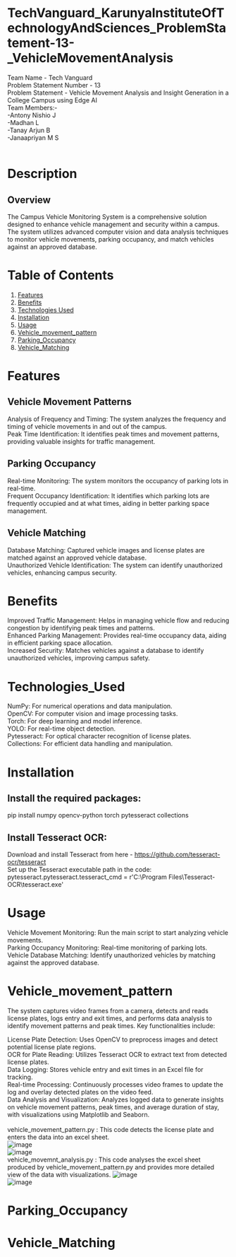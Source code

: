 # TechVanguard_KarunyaInstituteOfTechnologyAndSciences_ProblemStatement-13-_VehicleMovementAnalysis <br/>
Team Name - Tech Vanguard<br/>
Problem Statement Number - 13<br/>
Problem Statement - Vehicle Movement Analysis and Insight Generation in a College Campus using Edge AI <br/>
Team Members:-<br/>
-Antony Nishio J<br/>
-Madhan L<br/>
-Tanay Arjun B<br/>
-Janaapriyan M S<br/>
<br/>

# Description<br/>
## Overview <br/>
The Campus Vehicle Monitoring System is a comprehensive solution designed to enhance vehicle management and security within a campus. The system utilizes advanced computer vision and data analysis techniques to monitor vehicle movements, parking occupancy, and match vehicles against an approved database.<br/>
# Table of Contents
1. [Features](#Features)
2. [Benefits](#Benefits)
3. [Technologies Used](#Technologies_Used)
4. [Installation](#installation)
5. [Usage](#usage)
6. [Vehicle_movement_pattern](#Vehicle_movement_pattern)
7. [Parking_Occupancy](#Parking_Occupancy)
8. [Vehicle_Matching](#Vehicle_Matching)

# Features<br/>
## Vehicle Movement Patterns <br/>
Analysis of Frequency and Timing: The system analyzes the frequency and timing of vehicle movements in and out of the campus.<br/>
Peak Time Identification: It identifies peak times and movement patterns, providing valuable insights for traffic management.<br/>
## Parking Occupancy <br/>
Real-time Monitoring: The system monitors the occupancy of parking lots in real-time.<br/>
Frequent Occupancy Identification: It identifies which parking lots are frequently occupied and at what times, aiding in better parking space management.<br/>
## Vehicle Matching <br/>
Database Matching: Captured vehicle images and license plates are matched against an approved vehicle database.<br/>
Unauthorized Vehicle Identification: The system can identify unauthorized vehicles, enhancing campus security.<br/>
# Benefits<br/>
Improved Traffic Management: Helps in managing vehicle flow and reducing congestion by identifying peak times and patterns.<br/>
Enhanced Parking Management: Provides real-time occupancy data, aiding in efficient parking space allocation.<br/>
Increased Security: Matches vehicles against a database to identify unauthorized vehicles, improving campus safety.<br/>
# Technologies_Used<br/>
NumPy: For numerical operations and data manipulation.<br/>
OpenCV: For computer vision and image processing tasks.<br/>
Torch: For deep learning and model inference.<br/>
YOLO: For real-time object detection.<br/>
Pytesseract: For optical character recognition of license plates.<br/>
Collections: For efficient data handling and manipulation.<br/>

# Installation<br/>
## Install the required packages:<br/>
pip install numpy opencv-python torch pytesseract collections<br/>
## Install Tesseract OCR:<br/>
Download and install Tesseract from here - https://github.com/tesseract-ocr/tesseract<br/>
Set up the Tesseract executable path in the code: pytesseract.pytesseract.tesseract_cmd = r'C:\Program Files\Tesseract-OCR\tesseract.exe'
<br/>
# Usage<br/>
Vehicle Movement Monitoring: Run the main script to start analyzing vehicle movements.<br/>
Parking Occupancy Monitoring: Real-time monitoring of parking lots.<br/>
Vehicle Database Matching: Identify unauthorized vehicles by matching against the approved database.<br/>

# Vehicle_movement_pattern<br/>
The system captures video frames from a camera, detects and reads license plates, logs entry and exit times, and performs data analysis to identify movement patterns and peak times. Key functionalities include:<br/>

License Plate Detection: Uses OpenCV to preprocess images and detect potential license plate regions.<br/>
OCR for Plate Reading: Utilizes Tesseract OCR to extract text from detected license plates.<br/>
Data Logging: Stores vehicle entry and exit times in an Excel file for tracking.<br/>
Real-time Processing: Continuously processes video frames to update the log and overlay detected plates on the video feed.<br/>
Data Analysis and Visualization: Analyzes logged data to generate insights on vehicle movement patterns, peak times, and average duration of stay, with visualizations using Matplotlib and Seaborn.<br/>
<br/>
vehicle_movement_pattern.py : This code detects the license plate and enters the data into an excel sheet.<br/>
![image](https://github.com/AntonyNishio/TechVanguard_KarunyaInstituteOfTechnologyAndSciences_ProblemStatement-13-_VehicleMovementAnalysis/assets/110011339/f2bf81a9-bc49-484c-b8f4-4aaa11dc8399)
<br/>
![image](https://github.com/AntonyNishio/TechVanguard_KarunyaInstituteOfTechnologyAndSciences_ProblemStatement-13-_VehicleMovementAnalysis/assets/110011339/2f4557c9-95b9-4c48-b02b-396ca5a2f74d)
<br/>
vehicle_movemnt_analysis.py : This code analyses the excel sheet produced by vehicle_movement_pattern.py and provides more detailed view of the data with visualizations.
![image](https://github.com/AntonyNishio/TechVanguard_KarunyaInstituteOfTechnologyAndSciences_ProblemStatement-13-_VehicleMovementAnalysis/assets/110011339/63e9f46d-1da9-4f05-9be5-ccc10adcadee)
<br/>
![image](https://github.com/AntonyNishio/TechVanguard_KarunyaInstituteOfTechnologyAndSciences_ProblemStatement-13-_VehicleMovementAnalysis/assets/110011339/bdfca5dc-e992-400b-ad6a-bbbe376dfd1b)

# Parking_Occupancy <br/>


# Vehicle_Matching <br/>
